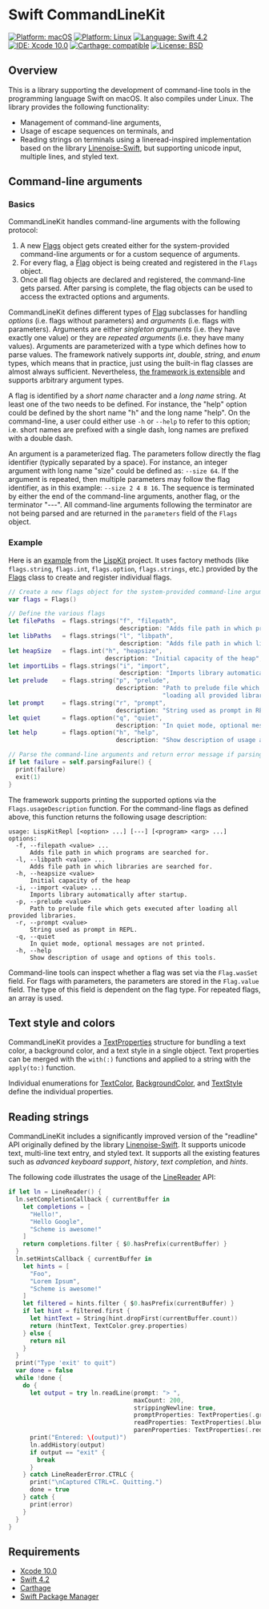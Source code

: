 # Swift CommandLineKit

[![Platform: macOS](https://img.shields.io/badge/Platform-macOS-blue.svg?style=flat)](https://developer.apple.com/osx/)
[![Platform: Linux](https://img.shields.io/badge/Platform-Linux-blue.svg?style=flat)](https://www.ubuntu.com/)
[![Language: Swift 4.2](https://img.shields.io/badge/Language-Swift%204.2-green.svg?style=flat)](https://developer.apple.com/swift/)
[![IDE: Xcode 10.0](https://img.shields.io/badge/IDE-Xcode%2010.0-orange.svg?style=flat)](https://developer.apple.com/xcode/)
[![Carthage: compatible](https://img.shields.io/badge/Carthage-compatible-4BC51D.svg?style=flat)](https://github.com/Carthage/Carthage)
[![License: BSD](https://img.shields.io/badge/License-BSD-lightgrey.svg?style=flat)](https://developers.google.com/open-source/licenses/bsd)

## Overview

This is a library supporting the development of command-line tools in
the programming language Swift on macOS. It also compiles under Linux.
The library provides the following functionality:

   - Management of command-line arguments,
   - Usage of escape sequences on terminals, and
   - Reading strings on terminals using a lineread-inspired implementation
     based on the library [Linenoise-Swift](https://github.com/andybest/linenoise-swift),
     but supporting unicode input, multiple lines, and styled text.

## Command-line arguments

### Basics

CommandLineKit handles command-line arguments with the following protocol:

   1. A new [Flags](https://github.com/objecthub/swift-commandlinekit/blob/master/Sources/CommandLineKit/Flags.swift)
      object gets created either for the system-provided command-line arguments or for a
      custom sequence of arguments.
   2. For every flag, a [Flag](https://github.com/objecthub/swift-commandlinekit/blob/master/Sources/CommandLineKit/Flag.swift)
       object is being created and registered in the `Flags` object.
   3. Once all flag objects are declared and registered, the command-line gets parsed. After parsing
      is complete, the flag objects can be used to access the extracted options and arguments.

CommandLineKit defines different types of
[Flag](https://github.com/objecthub/swift-commandlinekit/blob/master/Sources/CommandLineKit/Flag.swift)
subclasses for handling _options_ (i.e. flags without
parameters) and _arguments_ (i.e. flags with parameters). Arguments are either _singleton arguments_ (i.e. they
have exactly one value) or they are _repeated arguments_ (i.e. they have many values). Arguments are
parameterized with a type which defines how to parse values. The framework natively supports _int_,
_double_, _string_, and _enum_ types, which means that in practice, just using the built-in flag classes
are almost always sufficient. Nevertheless,
[the framework is extensible](https://github.com/objecthub/swift-commandlinekit/tree/master/Sources/CommandLineKit)
and supports arbitrary argument types.

A flag is identified by a _short name_ character and a _long name_ string. At least one of the two needs to be
defined. For instance, the "help" option could be defined by the short name "h" and the long name "help".
On the command-line, a user could either use `-h` or `--help` to refer to this option; i.e. short names are
prefixed with a single dash, long names are prefixed with a double dash.

An argument is a parameterized flag. The parameters follow directly the flag identifier (typically separated by
a space). For instance, an integer argument with long name "size" could be defined as: `--size 64`. If the
argument is repeated, then multiple parameters may follow the flag identifier, as in this
example: `--size 2 4 8 16`. The sequence is terminated by either the end of the command-line arguments,
another flag, or the terminator "---". All command-line arguments following the terminator are not being parsed
and are returned in the `parameters` field of the `Flags` object.

### Example

Here is an [example](https://github.com/objecthub/swift-lispkit/blob/master/Sources/LispKitRepl/main.swift)
from the [LispKit](https://github.com/objecthub/swift-lispkit) project. It uses factory methods (like `flags.string`,
`flags.int`, `flags.option`, `flags.strings`, etc.) provided by the
[Flags](https://github.com/objecthub/swift-commandlinekit/blob/master/Sources/CommandLineKit/Flags.swift)
class to create and register individual flags.

```swift
// Create a new flags object for the system-provided command-line arguments
var flags = Flags()

// Define the various flags
let filePaths  = flags.strings("f", "filepath",
                               description: "Adds file path in which programs are searched for.")
let libPaths   = flags.strings("l", "libpath",
                               description: "Adds file path in which libraries are searched for.")
let heapSize   = flags.int("h", "heapsize",
                           description: "Initial capacity of the heap", value: 1000)
let importLibs = flags.strings("i", "import",
                               description: "Imports library automatically after startup.")
let prelude    = flags.string("p", "prelude",
                              description: "Path to prelude file which gets executed after " +
                                           "loading all provided libraries.")
let prompt     = flags.string("r", "prompt",
                              description: "String used as prompt in REPL.", value: AppInfo.prompt)
let quiet      = flags.option("q", "quiet",
                              description: "In quiet mode, optional messages are not printed.")
let help       = flags.option("h", "help",
                              description: "Show description of usage and options of this tools.")

// Parse the command-line arguments and return error message if parsing fails
if let failure = self.parsingFailure() {
  print(failure)
  exit(1)
}
```

The framework supports printing the supported options via the `Flags.usageDescription` function. For the
command-line flags as defined above, this function returns the following usage description:

```
usage: LispKitRepl [<option> ...] [---] [<program> <arg> ...]
options:
  -f, --filepath <value> ...
      Adds file path in which programs are searched for.
  -l, --libpath <value> ...
      Adds file path in which libraries are searched for.
  -h, --heapsize <value>
      Initial capacity of the heap
  -i, --import <value> ...
      Imports library automatically after startup.
  -p, --prelude <value>
      Path to prelude file which gets executed after loading all provided libraries.
  -r, --prompt <value>
      String used as prompt in REPL.
  -q, --quiet
      In quiet mode, optional messages are not printed.
  -h, --help
      Show description of usage and options of this tools.
```

Command-line tools can inspect whether a flag was set via the `Flag.wasSet` field. For flags with
parameters, the parameters are stored in the `Flag.value` field. The type of this field is dependent on the
flag type. For repeated flags, an array is used.


## Text style and colors

CommandLineKit provides a
[TextProperties](https://github.com/objecthub/swift-commandlinekit/blob/master/Sources/CommandLineKit/TextProperties.swift)
structure for bundling a text color, a background color, and a text style in a single object. Text properties can be
merged with the `with(:)` functions and applied to a string with the `apply(to:)` function.

Individual enumerations for
[TextColor](https://github.com/objecthub/swift-commandlinekit/blob/master/Sources/CommandLineKit/TextColor.swift),
[BackgroundColor](https://github.com/objecthub/swift-commandlinekit/blob/master/Sources/CommandLineKit/BackgroundColor.swift), and
[TextStyle](https://github.com/objecthub/swift-commandlinekit/blob/master/Sources/CommandLineKit/TextStyle.swift)
define the individual properties.

## Reading strings

CommandLineKit includes a significantly improved version of the "readline" API originally defined by the library
[Linenoise-Swift](https://github.com/andybest/linenoise-swift). It supports unicode text, multi-line text entry, and
styled text. It supports all the existing features such as _advanced keyboard support_, _history_,
_text completion_, and _hints_.

The following code illustrates the usage of the
[LineReader](https://github.com/objecthub/swift-commandlinekit/blob/master/Sources/CommandLineKit/LineReader.swift) API:

```swift
if let ln = LineReader() {
  ln.setCompletionCallback { currentBuffer in
    let completions = [
      "Hello!",
      "Hello Google",
      "Scheme is awesome!"
    ]
    return completions.filter { $0.hasPrefix(currentBuffer) }
  }
  ln.setHintsCallback { currentBuffer in
    let hints = [
      "Foo",
      "Lorem Ipsum",
      "Scheme is awesome!"
    ]
    let filtered = hints.filter { $0.hasPrefix(currentBuffer) }
    if let hint = filtered.first {
      let hintText = String(hint.dropFirst(currentBuffer.count))
      return (hintText, TextColor.grey.properties)
    } else {
      return nil
    }
  }
  print("Type 'exit' to quit")
  var done = false
  while !done {
    do {
      let output = try ln.readLine(prompt: "> ",
                                   maxCount: 200,
                                   strippingNewline: true,
                                   promptProperties: TextProperties(.green, nil, .bold),
                                   readProperties: TextProperties(.blue, nil),
                                   parenProperties: TextProperties(.red, nil, .bold))
      print("Entered: \(output)")
      ln.addHistory(output)
      if output == "exit" {
        break
      }
    } catch LineReaderError.CTRLC {
      print("\nCaptured CTRL+C. Quitting.")
      done = true
    } catch {
      print(error)
    }
  }
}
```

## Requirements

- [Xcode 10.0](https://developer.apple.com/xcode/)
- [Swift 4.2](https://developer.apple.com/swift/)
- [Carthage](https://github.com/Carthage/Carthage)
- [Swift Package Manager](https://swift.org/package-manager/)
